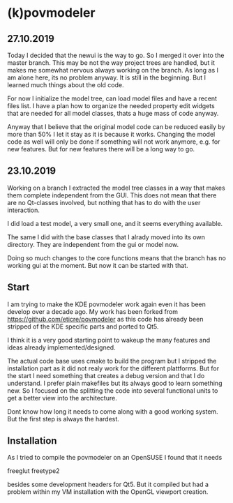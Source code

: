 # (k)povmodeler

## 27.10.2019
Today I decided that the newui is the way to go. So I merged it over into the master branch.
This may be not the way project trees are handled, but it makes me somewhat nervous always working on the branch. As long as I am alone here, its no problem anyway.
It is still in the beginning. But I learned much things about the old code.

For now I initialize the model tree, can load model files and have a recent files list.
I have a plan how to organize the needed property edit widgets that are needed for all model classes, thats a huge mass of code anyway.

Anyway that I believe that the original model code can be reduced easily by more than 50% I let it stay as it is because it works.
Changing the model code as well will only be done if something will not work anymore, e.g. for new features. But for new features there will be a long way to go.

## 23.10.2019
Working on a branch I extracted the model tree classes in a way that makes them complete independent from the GUI.
This does not mean that there are no Qt-classes involved, but nothing that has to do with the user interaction.

I did load a test model, a very small one, and it seems everything available. 

The same I did with the base classes that I alrady moved into its own directory. They are independent from the gui or model now.

Doing so much changes to the core functions means that the branch has no working gui at the moment. But now it can be started with that.

## Start 

I am trying to make the KDE povmodeler work again even it has been develop over a decade ago.
My work has been forked from https://github.com/eticre/povmodeler as this code has already been stripped of the KDE specific parts and ported to Qt5.

I think it is a very good starting point to wakeup the many features and ideas already implemented/designed.

The actual code base uses cmake to build the program but I stripped the installation part as it did not realy work for the different plattforms.
But for the start I need something that creates a debug version and that I do understand. I prefer plain makefiles but its always good to learn something new.
So I focused on the splitting the code into several functional units to get a better view into the architecture.

Dont know how long it needs to come along with a good working system. But the first step is always the hardest.

## Installation

As I tried to compile the povmodeler on an OpenSUSE I found that it needs

freeglut
freetype2

besides some development headers for Qt5. But it compiled but had a problem within my VM installation with the OpenGL viewport creation.
